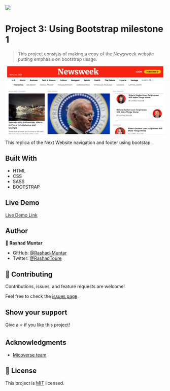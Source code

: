 ![](https://img.shields.io/badge/Microverse-blueviolet)

# Project 3: Using Bootstrap milestone 1

> This project consists of making a copy of the Newsweek website putting emphasis on bootstrap usage.

![screenshot](assets/images/screenshot2.PNG)

This replica of the Next Website navigation and footer using bootstap.

## Built With

- HTML
- CSS
- SASS
- BOOTSTRAP

## Live Demo

[Live Demo Link](https://rashad-muntar.github.io/NEWS-WEEK-CLONE/)


## Author

👤 **Rashad Muntar**

- GitHub: [@Rashad-Muntar](https://github.com/Rashad-Muntar)
- Twitter: [@RashadToure](https://twitter.com/twitterhandle)


## 🤝 Contributing

Contributions, issues, and feature requests are welcome!

Feel free to check the [issues page](issues/).

## Show your support

Give a ⭐️ if you like this project!

## Acknowledgments

- [Micoverse team](https://microverse.pathwright.com/library/new-technical-curriculum/177956/path/step/104246979/)

## 📝 License

This project is [MIT](lic.url) licensed.
